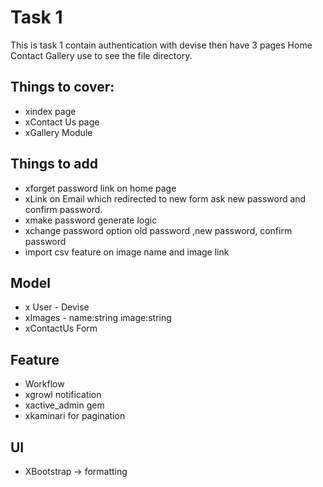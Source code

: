 
# Task 1

This is task 1 contain authentication with devise then have 3 pages Home Contact Gallery use to see the file directory.

## Things to cover:
- xindex page
- xContact Us page
- xGallery Module

## Things to add
- xforget password link on home page
- xLink on Email which redirected to new form ask new password and confirm password.
- xmake password generate logic
- xchange password option old password ,new password, confirm password
- import csv feature on image name and image link

## Model
- x User - Devise
- xImages - name:string image:string
- xContactUs Form

## Feature
- Workflow
- xgrowl notification
- xactive_admin gem
- xkaminari for pagination

## UI
- XBootstrap -> formatting
